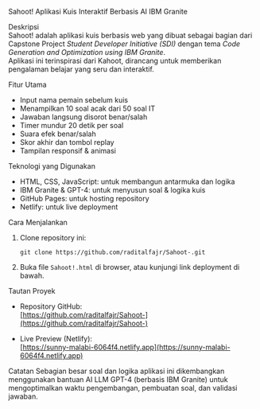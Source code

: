 Sahoot! 
Aplikasi Kuis Interaktif Berbasis AI IBM Granite

Deskripsi  
Sahoot! adalah aplikasi kuis berbasis web yang dibuat sebagai bagian dari Capstone Project *Student Developer Initiative (SDI)* dengan tema *Code Generation and Optimization using IBM Granite*.  
Aplikasi ini terinspirasi dari Kahoot, dirancang untuk memberikan pengalaman belajar yang seru dan interaktif.

Fitur Utama
- Input nama pemain sebelum kuis
- Menampilkan 10 soal acak dari 50 soal IT
- Jawaban langsung disorot benar/salah
- Timer mundur 20 detik per soal
- Suara efek benar/salah
- Skor akhir dan tombol replay
- Tampilan responsif & animasi

Teknologi yang Digunakan
- HTML, CSS, JavaScript: untuk membangun antarmuka dan logika
- IBM Granite & GPT-4: untuk menyusun soal & logika kuis
- GitHub Pages: untuk hosting repository
- Netlify: untuk live deployment

Cara Menjalankan
1. Clone repository ini:
   ```
   git clone https://github.com/raditalfajr/Sahoot-.git
   ```
2. Buka file `Sahoot!.html` di browser, atau kunjungi link deployment di bawah.

Tautan Proyek
- Repository GitHub:  
  [https://github.com/raditalfajr/Sahoot-](https://github.com/raditalfajr/Sahoot-)

- Live Preview (Netlify):  
  [https://sunny-malabi-6064f4.netlify.app](https://sunny-malabi-6064f4.netlify.app)

Catatan
Sebagian besar soal dan logika aplikasi ini dikembangkan menggunakan bantuan AI LLM GPT-4 (berbasis IBM Granite) untuk mengoptimalkan waktu pengembangan, pembuatan soal, dan validasi jawaban.
